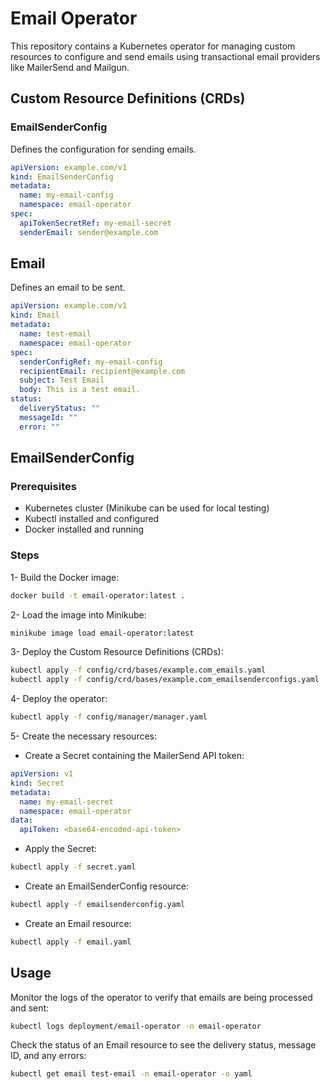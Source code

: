 # Email Operator

This repository contains a Kubernetes operator for managing custom resources to configure and send emails using transactional email providers like MailerSend and Mailgun.

## Custom Resource Definitions (CRDs)

### EmailSenderConfig

Defines the configuration for sending emails.

```yaml
apiVersion: example.com/v1
kind: EmailSenderConfig
metadata:
  name: my-email-config
  namespace: email-operator
spec:
  apiTokenSecretRef: my-email-secret
  senderEmail: sender@example.com
```

## Email
Defines an email to be sent.

```yaml
apiVersion: example.com/v1
kind: Email
metadata:
  name: test-email
  namespace: email-operator
spec:
  senderConfigRef: my-email-config
  recipientEmail: recipient@example.com
  subject: Test Email
  body: This is a test email.
status:
  deliveryStatus: ""
  messageId: ""
  error: ""
```
## EmailSenderConfig
### Prerequisites
- Kubernetes cluster (Minikube can be used for local testing)
- Kubectl installed and configured
- Docker installed and running
### Steps
1- Build the Docker image:
```bash
docker build -t email-operator:latest .
```
2- Load the image into Minikube:
```bash
minikube image load email-operator:latest
```
3- Deploy the Custom Resource Definitions (CRDs):
```bash
kubectl apply -f config/crd/bases/example.com_emails.yaml
kubectl apply -f config/crd/bases/example.com_emailsenderconfigs.yaml
```
4- Deploy the operator:
```bash
kubectl apply -f config/manager/manager.yaml
```
5- Create the necessary resources:
- Create a Secret containing the MailerSend API token:
```yaml
apiVersion: v1
kind: Secret
metadata:
  name: my-email-secret
  namespace: email-operator
data:
  apiToken: <base64-encoded-api-token>

```
- Apply the Secret:
```bash
kubectl apply -f secret.yaml
```
- Create an EmailSenderConfig resource:
```bash
kubectl apply -f emailsenderconfig.yaml
```
- Create an Email resource:
```bash
kubectl apply -f email.yaml
```
## Usage
Monitor the logs of the operator to verify that emails are being processed and sent:
```bash
kubectl logs deployment/email-operator -n email-operator
```
Check the status of an Email resource to see the delivery status, message ID, and any errors:
```bash
kubectl get email test-email -n email-operator -o yaml
```





